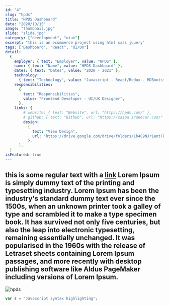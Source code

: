 ```yaml
---
id: "4"
slug: "hpds"
title: "HPDS Dashboard"
data: "2020/10/15"
image: "thumbnail.jpg"
slide: "slide.jpg"
category: ["development", "uiux"]
excerpt: "this is an ecommerce project using html sass jquery"
tags: ["Dashboard", "React", "UI/UX"]
detail:
  {
    employer: { text: "Employer", value: "HPDS" },
    name: { text: "Name", value: "HPDS Dashboard" },
    dates: { text: "Dates", value: "2020 - 2021" },
    technology:
      { text: "Technology", value: "Javascript - React/Redux - MDBootstrap" },
    responsibilities:
      {
        text: "Responsibilities",
        value: "Frontend Developer - UI/UX Designer",
      },
    links: {
        # website: { text: "Website", url: "https://hpds.com/" },
        # github: { text: "Github", url: "https://saipa.iranecar.com/" },
        design:
          {
            text: "View Design",
            url: "https://drive.google.com/drive/folders/1b4C9NJr1entFB_nf6AxxbHPGJ7gVPYVW?usp=sharing",
          },
      },
  }
isFeatured: true
---
```

## this is some regular text with a [link](https://hpds.com) Lorem Ipsum is simply dummy text of the printing and typesetting industry. Lorem Ipsum has been the industry's standard dummy text ever since the 1500s, when an unknown printer took a galley of type and scrambled it to make a type specimen book. It has survived not only five centuries, but also the leap into electronic typesetting, remaining essentially unchanged. It was popularised in the 1960s with the release of Letraset sheets containing Lorem Ipsum passages, and more recently with desktop publishing software like Aldus PageMaker including versions of Lorem Ipsum.

![hpds](img01.jpg)

```javascript
var s = "JavaScript syntax highlighting";
```